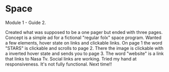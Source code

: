 ﻿# Space
Module 1 - Guide 2.

Created what was supposed to be a one pager but ended with three pages. 
Concept is a simple ad for a fictional "regular folx" space program. 
Wanted a few elements, hover state on links and clickable links. 
On page 1 the word "STARS" is clickable and scrolls to page 2. There the image is clickable with a inverted hover state and sends you to page 3. 
The word "website" is a link that links to Nasa Tv. 
Social links are working. 
Tried my hand at responsiveness. It's not fully functional. Next time!!
